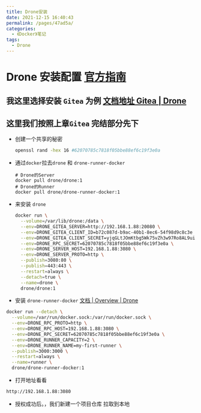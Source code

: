 ```yaml
---
title: Drone安装
date: 2021-12-15 16:40:43
permalink: /pages/47ad5a/
categories:
  - 《Docker》笔记
tags:
  - Drone
---
```

# Drone 安装配置 [官方指南](https://docs.drone.io/)

## 我这里选择安装 `Gitea` 为例 [文档地址 Gitea | Drone](https://docs.drone.io/server/provider/gitea/)

## 这里我们按照上章`Gitea` 完结部分先下

- 创建一个共享的秘密

  ``` sh
  openssl rand -hex 16 #62070785c7818f05bbe88ef6c19f3e0a
  ```

- 通过`docker`拉去`drone` 和 `drone-runner-docker`

  ``` shell
  # Drone的Server
  docker pull drone/drone:1
  # Drone的Runner
  docker pull drone/drone-runner-docker:1
  ```
- 来安装 `drone`

  ``` sh
  docker run \
    --volume=/var/lib/drone:/data \
    --env=DRONE_GITEA_SERVER=http://192.168.1.88:20080 \
    --env=DRONE_GITEA_CLIENT_ID=b72c087d-b9ac-40b1-8ec6-54f98d9c8c3e \
    --env=DRONE_GITEA_CLIENT_SECRET=yjqGLtJOmKtbg5Wk75vZh3w97Ro8AL9uivWiNtWKAmAd \
    --env=DRONE_RPC_SECRET=62070785c7818f05bbe88ef6c19f3e0a \
    --env=DRONE_SERVER_HOST=192.168.1.88:3080 \
    --env=DRONE_SERVER_PROTO=http \
    --publish=3080:80 \
    --publish=443:443 \
    --restart=always \
    --detach=true \
    --name=drone \
    drone/drone:1
  ```
- 安装 `drone-runner-docker` [文档 | Overview | Drone](https://docs.drone.io/runner/docker/overview/)
``` sh
docker run --detach \
  --volume=/var/run/docker.sock:/var/run/docker.sock \
  --env=DRONE_RPC_PROTO=http \
  --env=DRONE_RPC_HOST=192.168.1.88:3080 \
  --env=DRONE_RPC_SECRET=62070785c7818f05bbe88ef6c19f3e0a \
  --env=DRONE_RUNNER_CAPACITY=2 \
  --env=DRONE_RUNNER_NAME=my-first-runner \
  --publish=3000:3000 \
  --restart=always \
  --name=runner \
  drone/drone-runner-docker:1
```
- 打开地址看看
``` html
http://192.168.1.88:3080
```

- 授权成功后。，我们新建一个项目仓库 拉取到本地







